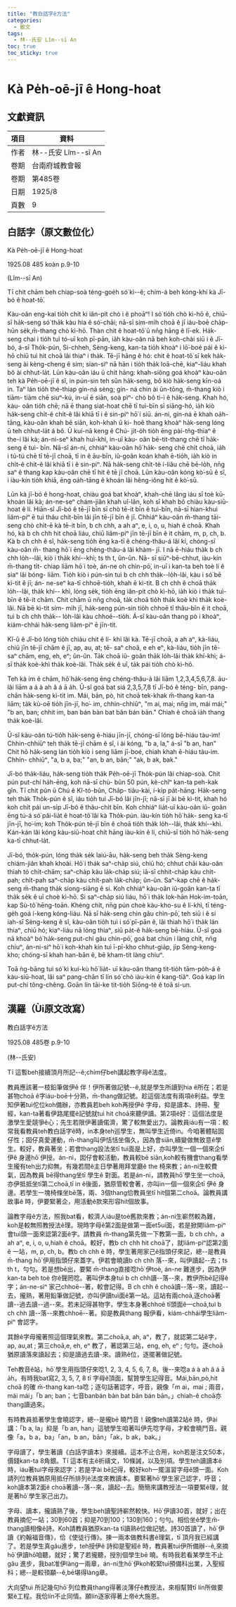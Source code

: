 ```yaml
---
title: "教白話字ê方法"
categories:
  - 散文
tags:
  - 林--氏安 Lîm--sī An
toc: true
toc_sticky: true
---
```


# Kà Pe̍h-oē-jī ê Hong-hoat

## 文獻資訊

| 項目 | 資料 |
|---|---|
| 作者 | 林--氏安 Lîm--sī An |
| 卷期 | 台南府城教會報 |
| 卷期 | 第485卷 |
| 日期 | 1925/8 |
| 頁數 | 9 |

## 白話字（原文數位化）

Kà Pe̍h-oē-jī ê Hong-hoat

1925.08 485 koàn p.9-10

(Lîm--sī An)

Tī chit chām beh chiap-soà téng-goe̍h só͘ kì--ê; chím-á beh kóng-khí kà Jī-bó ê hoat-tō͘.

Kàu-oân eng-kai tio̍h chi̍t ki iân-pit chò i ê phoāⁿ! I só͘ tio̍h chò kì-hō ê, chiū-sī ha̍k-seng só͘ tha̍k kàu hia ê só͘-chāi; nā-sī sím-mi̍h choā ê jī iáu-boē cha̍p-hūn se̍k,m̄-thang chò kì-hō. Thàn chit ê hoat-tō͘ ū nn̄g hāng ê lī-ek. Ha̍k- seng chai i tio̍h tuì tó-uī koh pī-pān, ia̍h kàu-oân nā beh koh-chài siū i ê Jī-bó, á-sī Tho̍k-pún, Si-chheh, Sèng-keng, kan-ta tio̍h khoàⁿ i lō͘-boé pái ê kì-hō chiū tuì hit choā lâi thiaⁿ i tha̍k. Tē-jī hāng ê hó: chit ê hoat-tō͘ sī kek ha̍k- seng ài kèng-cheng ê sim; sian-siⁿ nā hān i tio̍h tha̍k loā-chē, kiaⁿ-liáu khah bô ài chhut-la̍t. Lūn kàu-oân iáu ū chi̍t hāng: khah-siông goá khoàⁿ kàu-oân teh kà Pe̍h-oē-jī ê sî, in pún-sin teh sûn ha̍k-seng, bô kiò ha̍k-seng kīn-oá in. Taⁿ lán tio̍h thé-thiap gín-ná sèng; gín- ná chin ài ūn-tōng, m̄-thang kiò i tiām- tiām chē siuⁿ-kú, in-uī ē siān, soà pìⁿ- chò bô tì-ì ê ha̍k-seng. Khah hó, kàu- oân tio̍h chē; nā ē thang siat-hoat chē tī tuì-bīn sī siāng-hó, ia̍h kiò ha̍k-seng chi̍t-ê chi̍t-ê lâi khiā tī i ê sin-piⁿ hō͘ i siū. án-ni, gín-ná ē khah oa̍h-tāng, kàu-oân khah bē siān, koh-khah ū ki- hoē thang khoàⁿ ha̍k-seng lóng ū teh chhut-la̍t á bô. Ū kuí-nā keng ê Chú- ji̍t-o̍h tio̍h ēng pài-tn̂g-thiaⁿ ê the-í lâi kà; án-ni-seⁿ khah huì-khì, in-uī kàu- oân bē-tit-thang chē tī ha̍k-seng ê tuì- bīn. Nā-sī án-ni, chhiáⁿ kàu-oân hō͘ ha̍k- seng chē chi̍t choā, ia̍h i tú-tú chē tī tē-jī choā, tī in ê āu-bīn, iû-goân koán khah ē-tio̍h, ia̍h kiò in chi̍t-ê chi̍t-ê lâi khiā tī i ê sin-piⁿ. Nā ha̍k-seng chi̍t-tè í-liâu chē bē-lo̍h, nn̄g saⁿ ê thang kap kàu-oân chē tī hit ê tē jī choā. Lūn kàu-oân kóng kò͘-sū ê sî, i iàu-kín tio̍h khiā, ēng oa̍h-tāng ê khoán lâi hêng-iông hit ê kò͘-sū.

Lūn kà jī-bó ê hong-hoat, chiàu goá bat khoàⁿ, khah-chē lâng iáu sī toè kū- khoán lâi kà; án-ne-seⁿ chám-jiân khah uî-lân, koh sī khah bô chiàu kàu-siū- hoat ê lí. Hiān-sî Jī-bó ê tē-jī bīn sī chò tē-it bīn ê tuì-bīn, nā-sī hian-khui liâm-piⁿ ē tuì thâu chi̍t-bīn lâi jīn tē-jī bīn ê jī. Chhiáⁿ kàu-oân m̄-thang tāi- seng chò chi̍t-ē kà tē-it bīn, b ch chh, a ah aⁿ, e, i, o, u, hiah ê choā. Khah hó, kà b ch chh hit choā liáu, chiū liâm-piⁿ jīn tē-jī bīn ê it chām, m, p, ch, b. Kà b ch chh ê sî, ha̍k-seng tio̍h ēng ka-tī ê chéng-thâu-á lâi kí, chóng-sī kàu-oân m̄- thang hō͘ i ēng chéng-thâu-á lâi khàm- jī. I nā ē-hiáu tha̍k b ch chh lo̍h--lâi, kiò i tha̍k khí--khì; ts th t, ûn-ûn. Nā- sī siūⁿ-bē-chhut, iàu-kín m̄-thang ti̍t- chiap liām hō͘ i toè, án-ne oh chìn-pō͘, in-uī i kan-ta beh toè lí ê siaⁿ lâi bóng- liām. Tio̍h kiò i pún-sin tuì b ch chh tha̍k--lo̍h-lâi, kàu i só͘ bē kì-tit ê jī; án- ne-seⁿ ka-tī chhoē-tio̍h, khah ē kì-tit. B ch chh ê choā tha̍k lo̍h--lâi, tha̍k khí-- khì, lóng se̍k, tio̍h ēng iân-pit chò kì-hō, ia̍h kiò i tha̍k tuì-bīn ê tē-it chām. Chit chām ū nn̄g choā, ta̍k choā tio̍h tha̍k koè khì tha̍k koè-lâi. Nā bē kì-tit sím- mi̍h jī, ha̍k-seng pún-sin tio̍h chhoē tī thâu-bīn ê it choā, tuì b ch chh tha̍k-- lo̍h-lâi kàu chhoē--tio̍h. Á-sī kàu-oân thang pò i khoàⁿ, kiám-chhái ha̍k-seng liâm-piⁿ ē jīn-tit.

Kî-û ê Jī-bó lóng tio̍h chiàu chit ê lí- khì lâi kà. Tē-jī choā, a ah aⁿ, kà-liáu, chiū jīn tē-jī chām ê jī, ap, au, at; tē- saⁿ choā, e eh eⁿ, kà-liáu, tio̍h jīn tē-saⁿ chām, eng, eh, eⁿ; ûn-ûn. Ta̍k choā iû- goân tha̍k lo̍h-lâi tha̍k khí-khì; á-sī tha̍k koè-khì tha̍k koè-lâi. Tha̍k se̍k ê uī, ta̍k pái tio̍h chò kì-hō.

Teh kà im ê chām, hō͘ ha̍k-seng ēng chéng-thâu-á lâi liām 1,2,3,4,5,6,7,8. āu-lâi liām a á à ah â á ā a̍h. Ū-sî goá bat siá 2,3,5,7,8 tī Jī-bó ê téng- bīn, pang-chān ha̍k-seng kì-tit im. Mái, bān, pò, hit choā tek-khak m̄-thang kan-ta liām; ta̍k kù-oē tio̍h jīn-jī, ho͘- im, chhin-chhiūⁿ, "m ai, mai; nn̄g im, mái mái;" "b an, ban; chhit im, ban bán bàn bat bân bán bān." Chiah ê choā ia̍h thang tha̍k koè-lâi.

Ū-sî kàu-oân tú-tio̍h ha̍k-seng ē-hiáu jīn-jī, chóng-sī lóng bē-hiáu tàu-im! Chhin-chhiūⁿ teh tha̍k tē-jī chām ê sî, i ài kóng, "b a, la," á-sī "b an, han" Chit hō ha̍k-seng lán tio̍h kiò i seng liām jī-boé, chiah khah ē-hiáu tàu-im. Chhin- chhiūⁿ, "a, b a, ba;" "an, b an, bān;" "ak, b ak, bak."

Jī-bó tha̍k-liáu, ha̍k-seng tio̍h tha̍k Pe̍h-oē-jī Tho̍k-pún lâi chiap-soà. Chit pún put-chí ha̍h-ēng, koh nā-sī chù- bûn 50 pún, kè-chîⁿ kan-ta peh-kak gîn. Tī chit pún ū Chú ê Kî-tó-bûn, Cha̍p- tiâu-kài, í-ki̍p pa̍t-hāng. Ha̍k-seng teh tha̍k Tho̍k-pún ê sî, iáu tio̍h tuì Jī-bó lâi jīn-jī; nā-sī jī ài bē kì-tit, khah hó koh chi̍t pái un-si̍p Jī-bó ê thâu-chi̍t bīn. Koh chhiáⁿ lia̍t-uī kàu-oân iû- goân ēng tú-á só͘ pâi-lia̍t ê hoat-tō͘ lâi kà Tho̍k-pún. iàu-kín tio̍h hō͘ ha̍k- seng ka-tī jīn-jī, ho͘-im; koh Tho̍k-pún tē-jī bīn ê choā tio̍h tha̍k lo̍h--lâi, tha̍k khí--khì. Kán-kán lâi kóng kàu-siū-hoat chi̍t hāng iàu-kín ê lí, chiū-sī tio̍h hō͘ ha̍k-seng ka-tī chhut-la̍t.

Jī-bó, tho̍k-pún, lóng tha̍k se̍k laiú-āu, ha̍k-seng beh tha̍k Sèng-keng chiám-jiân khah khoài. Hō͘ i tha̍k saⁿ-cha̍p siú, chiū hó; chhut chāi kàu-oân thiah tó chi̍t-chām; saⁿ-cha̍p kàu la̍k-cha̍p siú; iā-sī chhit-cha̍p kàu chi̍t-pah; chi̍t-pah saⁿ-cha̍p kàu chi̍t-pah la̍k-cha̍p; ûn-ûn. Saⁿ-kap chē ê ha̍k-seng m̄-thang tha̍k siong-siāng ê si. Koh chhiáⁿ kàu-oân iû-goân kan-ta tī tha̍k se̍k ê uī choè kì-hō. Si saⁿ-cha̍p siú liáu, hō͘ i tha̍k Iok-hān Hok-im-toān, kap Sù-tô͘ hēng-toān. Khéng chi̍t, nn̄g pún choè kàu-kho-su ê lí-khì, tī téng-ge̍h goá í-keng kóng-liáu. Nā sī ha̍k-seng chin gâu chìn-pō͘, teh siū i ê si iah-sī Sèng-keng ê sî, kàu-oân tio̍h tuì i só͘ pī-pān ê, lâi thiah hō͘ i tha̍k lán thiaⁿ, chiū hó; kiaⁿ-liáu nā lóng thiaⁿ, siū pa̍t-ê ha̍k-seng bē-hiáu. Ū-sî goá nā khoàⁿ bó͘ ha̍k-seng put-chí gâu chìn-pō͘, goá bat chún i làng chi̍t, nn̄g chiuⁿ, án-ni-siⁿ hō͘ i koh-khah kín tuì ī-pī-kho chhut-gia̍p, ji̍p Sèng-keng-kho; chóng-sī khah han-bān ê, bē kham-tit làng chiuⁿ.

Toā ǹg-bāng tuì só͘ kì kuí-kù hō͘ lia̍t- uī kàu-oân thang tit-tio̍h tām-po̍h-á ê kàu-siū-hoat, lâi saⁿ pang-chān tī lín só͘ chò iàu-kín ê kang-tiâⁿ. Goá kap lín put-chí tông-chêng. Goān lín tāi-ke tit-tio̍h Siōng-tè ê toā si-un.

## 漢羅（Ùi原文改寫）

教白話字ê方法

1925.08 485卷 p.9-10

(林--氏安)

Tī 這暫beh接續頂月所記--ê;chím仔beh講起教字母ê法度。

教員應該著一枝鉛筆做伊ê 伴！伊所著做記號--ê,就是學生所讀到hia ê所在；若是甚物choā ê字iáu-boē十分熟，m̄-thang做記號。趁這個法度有兩項ê利益。學生知伊著tuì佗位koh備辦，亦教員若beh koh再授伊ê 字母，抑是讀本、詩冊、聖經，kan-ta著看伊路尾擺ê記號就tuì hit choā來聽伊讀。第2項ê好：這個法度是激學生愛競爭ê心；先生若限伊著讀偌濟，驚了較無愛出力。論教員iáu有一項：較常我看教員teh教白話字ê時，in本身teh巡學生，無叫學生近倚in。今咱著體貼囡仔性；囡仔真愛運動，m̄-thang叫伊恬恬坐傷久，因為會siān,續變做無致意ê學生。較好，教員著坐；若會thang設法坐tī tuì面是上好，亦叫學生一個一個來企tī 伊ê 身邊hō͘ 伊授。án-ni，囡仔會較活動，教員較bē siān,koh較有機會thang看學生攏有teh出力抑無。有幾若間ê主日學著用拜堂廳ê the 椅來教；án-ni生較費氣，因為教員 bē得thang坐tī 學生ê 對面。若是án-ni，請教員hō͘ 學生坐一choā,亦伊抵抵坐tī第二choā,tī in ê後面，猶原管較會著，亦叫in一個一個來企tī 伊ê 身邊。若學生一塊椅條坐bē落，兩、3個thang佮教員坐tī hit個第二choā。論教員講故事ê 時，伊要緊著企，用活動ê款來形容hit個故事。

論教字母ê方法，照我bat看，較濟人iáu是toè舊款來教；án-ni生嶄然較為難，koh是較無照教授法ê理。現時字母ê第2面是做第一面et5ui面，若是掀開liâm-piⁿ 會tuì頭一面來認第2面ê字。請教員 m̄-thang第先做一下教第一面，b ch chh，a ah aⁿ, e, i, o, u,hiah ê choā。較好，教b ch chh hit choā了，就liâm-piⁿ認第2面ê 一站，m, p, ch, b。教b ch chh ê 時，學生著用家己ê指頭仔來記，總--是教員 m̄-thang hō͘ 伊用指頭仔來蓋字。伊若會曉讀b ch chh 落--來，叫伊讀起--去；ts th t，勻勻。若是想bē出，要緊 m̄-thang直接唸hō͘ 伊toè, án-ne 難進步，因為伊kan-ta beh toè 你ê聲罔唸。著叫伊本身tuì b ch chh讀--落--來，教伊所bē記得ê字；án-ne-siⁿ 家己chhoē--著，較會記得。B ch chh ê choā讀--落--來，讀起--去，攏熟，著用鉛筆做記號，亦叫伊讀tuì面ê第一站。這站有兩choā,逐choā著讀--過去讀--過--來。若未記得甚物字，學生本身著chhoē tī頭面ê一choā,tuì b ch chh 讀--落--來教chhoē--著。抑是教員thang 報伊看，kiám-chhái學生liâm-piⁿ 會認字。

其餘ê字母攏著照這個理氣來教。第二choā,a, ah, aⁿ，教了，就認第二站ê字，ap, au,at ; 第三choā,e, eh, eⁿ 教了，著認第三站，eng, eh, eⁿ ; 勻勻。逐choā猶原讀落來讀起去；抑是讀過去讀-來。讀熟ê位，逐擺著做記號。

Teh教音ê站，hō͘ 學生用指頭仔來唸1, 2, 3, 4, 5, 6, 7, 8。後--來唸a á à ah â á ā a̍h。有時我bat寫2, 3, 5, 7, 8 tī 字母ê頂面，幫贊學生記得音。Mái,bān,pò,hit choā 的確 m̄-thang kan-ta唸；逐句話著認字，呼音，親像「m ai，mai ; 兩音，mái mái」「b an; ban；七音banbán bàn bat bân bán bān。」chiah-ê choā亦thang讀過來。

有時教員抵著學生會曉認字，總--是攏bē 曉鬥音！親像teh讀第2站ê 時，伊ài 講：「b a, la」抑是「b an, han」這號學生咱著叫伊先唸字母，才較會曉鬥音。親像「a，b a，ba」「an，b an，bān」「ak，b ak，bak。」

字母讀了，學生著讀《白話字讀本》來接續。這本不止合用，koh若是注文50本，價錢kan-ta 8角銀。Tī 這本有主ê祈禱文，10條誡，以及別項。學生teh讀讀本ê 時，iáu著tuì字母來認字；若是字ài bē記得，較好koh一擺溫習字母ê頭一面。Koh請列位教員猶原用抵仔所排列ê法度來教讀本。要緊著hō͘ 學生家己認字，呼音；koh讀本第2面ê choā著讀--落--來，讀起--去。簡簡來講教授法一項要緊ê理，就是著hō͘ 學生家己出力。

字母、讀本，攏讀熟了後，學生beh讀聖詩嶄然較快。Hō͘ 伊讀30首，就好；出在教員摘佗一站；30到60首；抑是70到100；130到160；勻勻。相佮坐ê學生m̄-thang讀相像ê詩。Koh請教員猶原kan-ta tī讀熟ê位做記號。詩30首讀了，hō͘ 伊讀《約翰福音傳》，佮《使徒行傳》。揀一兩本做教科書ê理氣，tī 頂月我已經講了。若是學生真gâu進步，teh授伊ê 詩抑是聖經ê 時，教員著tuì伊所備辦--ê,來摘hō͘ 伊讀hō͘咱聽，就好；驚了若攏聽，授別個學生bē 曉。有時我若看某學生不止gâu 進步，我bat准伊làng一兩章，án-ni生hō͘ 伊koh較緊tuì預備科出業，入聖經科；總--是較頇顢--ê,bē堪得làng章。

大向望tuì 所記幾句hō͘ 列位教員thang得著淡薄仔ê教授法，來相幫贊tī lín所做要緊ê工程。我佮lín不止同情。願lín逐家得著上帝ê大施恩。
